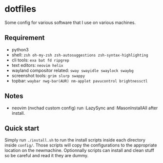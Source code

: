 # dotfiles
Some config for various software that I use on various machines.

## Requirement

- python3
- shell: `zsh oh-my-zsh zsh-autosuggestions zsh-syntax-highlighting`
- cli tools: `exa bat fd ripgrep` 
- text editors: `neovim helix` 
- wayland compositor related: `sway swayidle swaylock swaybg`
- screenshot tools: `grim slurp swappy`
- topbar: `waybar nwg-bar(AUR) nm-applet pavucontrol brightnessctl`

## Notes 

- neovim (nvchad custom config) run :LazySync and :MasonInstallAll after install.

## Quick start

Simply run `./install.sh` to run the install scripts inside each directory inside `config/`. Those scripts will copy the configurations to the appropriate location on the newmachine. Optionnally scripts can install and clean stuff so be careful and read it they are dummy.
